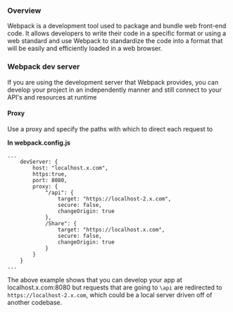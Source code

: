 ### Overview
Webpack is a development tool used to package and bundle web front-end code. It allows developers to write their code in a specific format or using a web standard and use Webpack to standardize the code into a format that will be easily and efficiently loaded in a web browser.

### Webpack dev server
If you are using the development server that Webpack provides, you can develop your project in an independently manner and still connect to your API's and resources at runtime


#### Proxy
Use a proxy and specify the paths with which to direct each request to

**In webpack.config.js**
```
...
    devServer: {
        host: "localhost.x.com",
        https:true,
        port: 8080,
        proxy: {
            "/api": {
                target: "https://localhost-2.x.com",
                secure: false,
                changeOrigin: true
            },
            /Share": {
                target: "https://localhost.x.com",
                secure: false,
                changeOrigin: true
            }
        }
    }
...
```

The above example shows that you can develop your app at localhost.x.com:8080 but requests that are going to `\api` are redirected to `https://localhost-2.x.com`, which could be a local server driven off of another codebase.